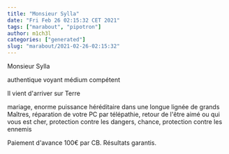 ```yaml
---
title: "Monsieur Sylla"
date: "Fri Feb 26 02:15:32 CET 2021"
tags: ["marabout", "pipotron"]
author: m1ch3l
categories: ["generated"]
slug: "marabout/2021-02-26-02:15:32"
---
```


Monsieur Sylla

authentique voyant médium compétent

Il vient d'arriver sur Terre

mariage, enorme puissance héréditaire dans une longue lignée de grands Maîtres, réparation de votre PC par télépathie, retour de l'être aimé ou qui vous est cher, protection contre les dangers, chance, protection contre les ennemis

Paiement d'avance 100€ par CB. Résultats garantis.

